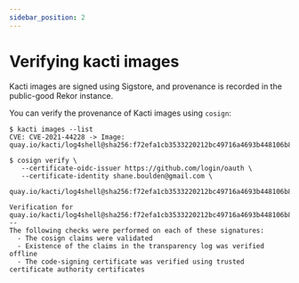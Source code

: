 ```yaml
---
sidebar_position: 2
---
```


# Verifying kacti images
Kacti images are signed using Sigstore, and provenance is recorded in the public-good Rekor instance.

You can verify the provenance of Kacti images using `cosign`:
```
$ kacti images --list
CVE: CVE-2021-44228 -> Image: quay.io/kacti/log4shell@sha256:f72efa1cb3533220212bc49716a4693b448106b84ca259c20422ab387972eed9

$ cosign verify \
   --certificate-oidc-issuer https://github.com/login/oauth \
   --certificate-identity shane.boulden@gmail.com \
   quay.io/kacti/log4shell@sha256:f72efa1cb3533220212bc49716a4693b448106b84ca259c20422ab387972eed9

Verification for quay.io/kacti/log4shell@sha256:f72efa1cb3533220212bc49716a4693b448106b84ca259c20422ab387972eed9 --
The following checks were performed on each of these signatures:
  - The cosign claims were validated
  - Existence of the claims in the transparency log was verified offline
  - The code-signing certificate was verified using trusted certificate authority certificates 
```
